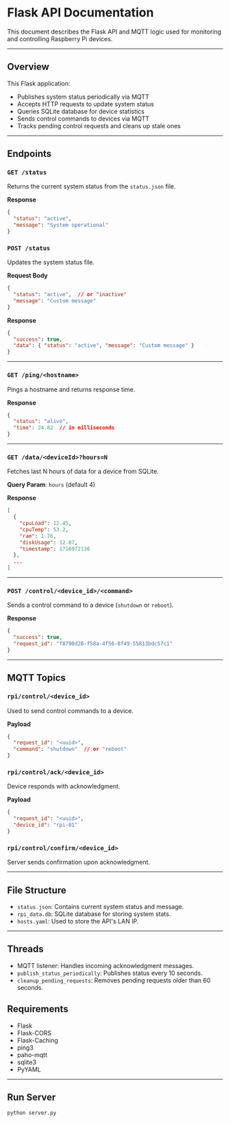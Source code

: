 # Flask API Documentation

This document describes the Flask API and MQTT logic used for monitoring and controlling Raspberry Pi devices.

---

## Overview

This Flask application:

* Publishes system status periodically via MQTT
* Accepts HTTP requests to update system status
* Queries SQLite database for device statistics
* Sends control commands to devices via MQTT
* Tracks pending control requests and cleans up stale ones

---

## Endpoints

### `GET /status`

Returns the current system status from the `status.json` file.

**Response**

```json
{
  "status": "active",
  "message": "System operational"
}
```

### `POST /status`

Updates the system status file.

**Request Body**

```json
{
  "status": "active",  // or "inactive"
  "message": "Custom message"
}
```

**Response**

```json
{
  "success": true,
  "data": { "status": "active", "message": "Custom message" }
}
```

---

### `GET /ping/<hostname>`

Pings a hostname and returns response time.

**Response**

```json
{
  "status": "alive",
  "time": 24.82  // in milliseconds
}
```

---

### `GET /data/<deviceId>?hours=N`

Fetches last N hours of data for a device from SQLite.

**Query Param**: `hours` (default 4)

**Response**

```json
[
  {
    "cpuLoad": 12.45,
    "cpuTemp": 53.2,
    "ram": 1.76,
    "diskUsage": 12.87,
    "timestamp": 1716972136
  },
  ...
]
```

---

### `POST /control/<device_id>/<command>`

Sends a control command to a device (`shutdown` or `reboot`).

**Response**

```json
{
  "success": true,
  "request_id": "f8790d20-f58a-4f56-8f49-55813bdc57c1"
}
```

---

## MQTT Topics

### `rpi/control/<device_id>`

Used to send control commands to a device.

**Payload**

```json
{
  "request_id": "<uuid>",
  "command": "shutdown"  // or "reboot"
}
```

### `rpi/control/ack/<device_id>`

Device responds with acknowledgment.

**Payload**

```json
{
  "request_id": "<uuid>",
  "device_id": "rpi-01"
}
```

### `rpi/control/confirm/<device_id>`

Server sends confirmation upon acknowledgment.

---

## File Structure

* `status.json`: Contains current system status and message.
* `rpi_data.db`: SQLite database for storing system stats.
* `hosts.yaml`: Used to store the API's LAN IP.

---

## Threads

* MQTT listener: Handles incoming acknowledgment messages.
* `publish_status_periodically`: Publishes status every 10 seconds.
* `cleanup_pending_requests`: Removes pending requests older than 60 seconds.

## Requirements

* Flask
* Flask-CORS
* Flask-Caching
* ping3
* paho-mqtt
* sqlite3
* PyYAML

---

## Run Server

```bash
python server.py
```
